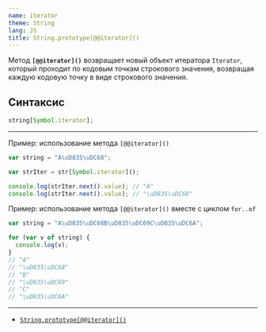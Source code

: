 ```yaml
---
name: iterator
theme: String
lang: JS
title: String.prototype[@@iterator]()
---
```


Метод **`[@@iterator]()`** возвращает новый объект итератора `Iterator`, который проходит по кодовым точкам строкового значения, возвращая каждую кодовую точку в виде строкового значения.

## Синтаксис

```js
string[Symbol.iterator];
```

---

Пример: использование метода `[@@iterator]()`

```js
var string = "A\uD835\uDC68";

var strIter = str[Symbol.iterator]();

console.log(strIter.next().value); // "A"
console.log(strIter.next().value); // "\uD835\uDC68"
```

Пример: использование метода `[@@iterator]()` вместе с циклом `for..of`

```js
var string = "A\uD835\uDC68B\uD835\uDC69C\uD835\uDC6A";

for (var v of string) {
  console.log(v);
}
// "A"
// "\uD835\uDC68"
// "B"
// "\uD835\uDC69"
// "C"
// "\uD835\uDC6A"
```

---

- [`String.prototype[@@iterator]()`](https://developer.mozilla.org/ru/docs/Web/JavaScript/Reference/Global_Objects/String/@@iterator)
